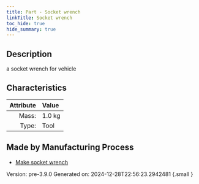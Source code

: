 ```yaml
---
title: Part - Socket wrench
linkTitle: Socket wrench
toc_hide: true
hide_summary: true
---
```


## Description
a socket wrench for vehicle

## Characteristics

| Attribute      | Value |
|--------:|:------|
|Mass:|1.0 kg|
|Type:|Tool|

## Made by Manufacturing Process

- [Make socket wrench](/docs/definitions/process/make-socket-wrench)



Version: pre-3.9.0 Generated on: 2024-12-28T22:56:23.2942481
{.small }

